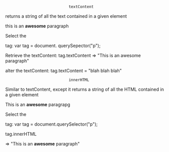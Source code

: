 								textContent

returns a string of all the text contained
in a given element

<p>
	this is an <strong>awesome</strong> paragraph
</p>

Select the <p> tag:
var tag = document. querySepector("p");

Retrieve the textContent:
tag.textContent
=> "This is an awesome paragraph"

alter the textContent:
tag.textContent = "blah blah blah"


								innerHTML

Similar to textContent, except it returns a string of all the HTML contained in a given element

<p>
	This is an <strong>awesome</strong> paragrapg
</p>

Select the <p> tag:
var tag = document.querySelector("p");

tag.innerHTML

=> "This is an <strong>awesome</strong> paragraph"